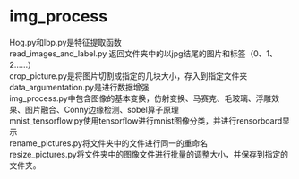 # img_process
Hog.py和lbp.py是特征提取函数    
read_images_and_label.py 返回文件夹中的以jpg结尾的图片和标签（0、1、2……）    
crop_picture.py是将图片切割成指定的几块大小，存入到指定文件夹    
data_argumentation.py是进行数据增强    
img_process.py中包含图像的基本变换，仿射变换、马赛克、毛玻璃、浮雕效果、图片融合、Conny边缘检测、sobel算子原理    
mnist_tensorflow.py使用tensorflow进行mnist图像分类，并进行rensorboard显示    
rename_pictures.py将文件夹中的文件进行同一的重命名    
resize_pictures.py将文件夹中的图像文件进行批量的调整大小，并保存到指定的文件夹。 
